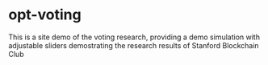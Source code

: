 # opt-voting

This is a site demo of the voting research, providing a demo simulation with adjustable sliders demostrating the research results of Stanford Blockchain Club
